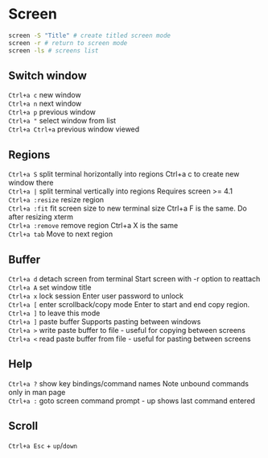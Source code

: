 # Screen  
```sh  
screen -S "Title" # create titled screen mode  
screen -r # return to screen mode
screen -ls # screens list
```   
## Switch window
`Ctrl+a c`	new window	   
`Ctrl+a n`	next window  
`Ctrl+a p`	previous window  
`Ctrl+a "`	select window from list  
`Ctrl+a Ctrl+a`	previous window viewed	   
 
## Regions
`Ctrl+a S`	split terminal horizontally into regions	Ctrl+a c to create new window there  
`Ctrl+a |`	split terminal vertically into regions	Requires screen >= 4.1  
`Ctrl+a :resize`	resize region	   
`Ctrl+a :fit`	fit screen size to new terminal size	Ctrl+a F is the same. Do after resizing xterm  
`Ctrl+a :remove`	remove region	Ctrl+a X is the same  
`Ctrl+a tab`	Move to next region	   
 
## Buffer 	 	   
`Ctrl+a d`	detach screen from terminal	Start screen with -r option to reattach  
`Ctrl+a A`	set window title	   
`Ctrl+a x`	lock session	Enter user password to unlock  
`Ctrl+a [`	enter scrollback/copy mode	Enter to start and end copy region. `Ctrl+a ]` to leave this mode  
`Ctrl+a ]`	paste buffer	Supports pasting between windows  
`Ctrl+a >`	write paste buffer to file - useful for copying between screens  
`Ctrl+a <`	read paste buffer from file - useful for pasting between screens  

## Help
`Ctrl+a ?`	show key bindings/command names	Note unbound commands only in man page  
`Ctrl+a :`	goto screen command prompt - up shows last command entered

## Scroll
`Ctrl+a Esc` + `up`/`down`
